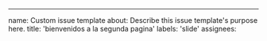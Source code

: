 ---
name: Custom issue template
about: Describe this issue template's purpose here.
title: 'bienvenidos a la segunda pagina'
labels: 'slide'
assignees:


